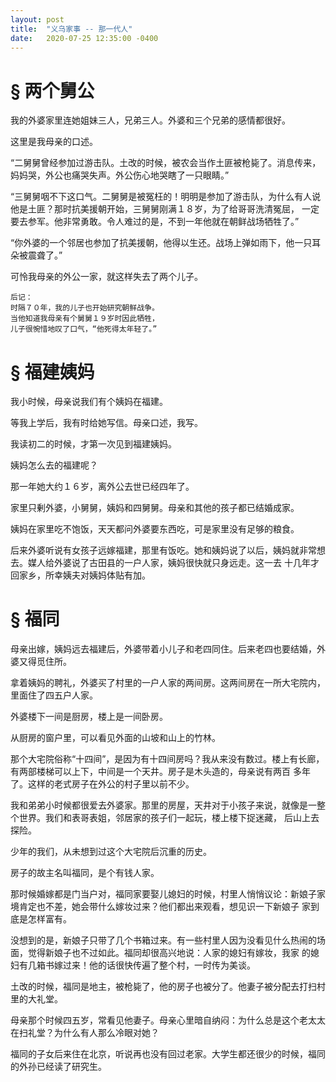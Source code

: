 ```yaml
---
layout: post
title:  "义乌家事 -- 那一代人"
date:   2020-07-25 12:35:00 -0400
---
```


# § 两个舅公

我的外婆家里连她姐妹三人，兄弟三人。外婆和三个兄弟的感情都很好。

这里是我母亲的口述。

“二舅舅曾经参加过游击队。土改的时候，被农会当作土匪被枪毙了。消息传来，妈妈哭，外公也痛哭失声。外公伤心地哭瞎了一只眼睛。”

“三舅舅咽不下这口气。二舅舅是被冤枉的！明明是参加了游击队，为什么有人说他是土匪？那时抗美援朝开始，三舅舅刚满１８岁，为了给哥哥洗清冤屈，
一定要去参军。他非常勇敢。令人难过的是，不到一年他就在朝鲜战场牺牲了。”

“你外婆的一个邻居也参加了抗美援朝，他得以生还。战场上弹如雨下，他一只耳朵被震聋了。”

可怜我母亲的外公一家，就这样失去了两个儿子。


    后记：
    时隔７０年，我的儿子也开始研究朝鲜战争。
    当他知道我母亲有个舅舅１９岁时因此牺牲，
    儿子很惋惜地叹了口气，“他死得太年轻了。”


# § 福建姨妈

我小时候，母亲说我们有个姨妈在福建。

等我上学后，我有时给她写信。母亲口述，我写。

我读初二的时候，才第一次见到福建姨妈。

姨妈怎么去的福建呢？

那一年她大约１６岁，离外公去世已经四年了。

家里只剰外婆，小舅舅，姨妈和四舅舅。母亲和其他的孩子都已结婚成家。

姨妈在家里吃不饱饭，天天都问外婆要东西吃，可是家里没有足够的粮食。

后来外婆听说有女孩子远嫁福建，那里有饭吃。她和姨妈说了以后，姨妈就非常想去。媒人给外婆说了古田县的一户人家，姨妈很快就只身远走。这一去
十几年才回家乡，所幸姨夫对姨妈体贴有加。


# § 福同

母亲出嫁，姨妈远去福建后，外婆带着小儿子和老四同住。后来老四也要结婚，外婆又得觅住所。

拿着姨妈的聘礼，外婆买了村里的一户人家的两间房。这两间房在一所大宅院内，里面住了四五户人家。

外婆楼下一间是厨房，楼上是一间卧房。

从厨房的窗户里，可以看见外面的山坡和山上的竹林。

那个大宅院俗称“十四间”，是因为有十四间房吗？我从来没有数过。楼上有长廊，有两部楼梯可以上下，中间是一个天井。房子是木头造的，母亲说有两百
多年了。这样的老式房子在外公的村子里以前不少。

我和弟弟小时候都很爱去外婆家。那里的房屋，天井对于小孩子来说，就像是一整个世界。我们和表哥表姐，邻居家的孩子们一起玩，楼上楼下捉迷藏，
后山上去探险。

少年的我们，从未想到过这个大宅院后沉重的历史。

房子的故主名叫福同，是个有钱人家。

那时候婚嫁都是门当户对，福同家要娶儿媳妇的时候，村里人悄悄议论：新娘子家境肯定也不差，她会带什么嫁妆过来？他们都出来观看，想见识一下新娘子
家到底是怎样富有。

没想到的是，新娘子只带了几个书箱过来。有一些村里人因为没看见什么热闹的场面，觉得新娘子也不过如此。福同却很高兴地说：人家的媳妇有嫁妆，我家
的媳妇有几箱书嫁过来！他的话很快传遍了整个村，一时传为美谈。

土改的时候，福同是地主，被枪毙了，他的房子也被分了。他妻子被分配去打扫村里的大礼堂。

母亲那个时候四五岁，常看见他妻子。母亲心里暗自纳闷：为什么总是这个老太太在扫礼堂？为什么有人那么冷眼对她？

福同的子女后来住在北京，听说再也没有回过老家。大学生都还很少的时候，福同的外孙已经读了研究生。

















